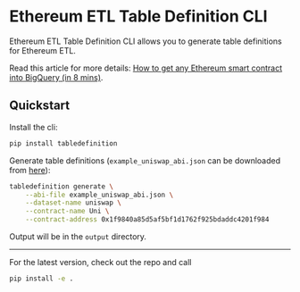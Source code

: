 # Ethereum ETL Table Definition CLI

Ethereum ETL Table Definition CLI allows you to generate table definitions for Ethereum ETL. 

Read this article for more details: [How to get any Ethereum smart contract into BigQuery (in 8 mins)](https://towardsdatascience.com/how-to-get-any-ethereum-smart-contract-into-bigquery-in-8-mins-bab5db1fdeee).

## Quickstart

Install the cli:

```bash
pip install tabledefinition
```

Generate table definitions (`example_uniswap_abi.json` can be downloaded from [here](https://github.com/blockchain-etl/ethereum-etl-table-definition-cli/blob/main/example_uniswap_abi.json)):

```bash
tabledefinition generate \
    --abi-file example_uniswap_abi.json \
    --dataset-name uniswap \
    --contract-name Uni \
    --contract-address 0x1f9840a85d5af5bf1d1762f925bdaddc4201f984
```

Output will be in the `output` directory.

---

For the latest version, check out the repo and call 
```bash
pip install -e . 
```